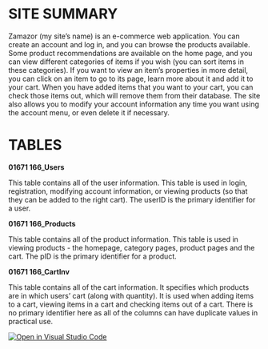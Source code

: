 # SITE SUMMARY

Zamazor (my site’s name) is an e-commerce web application. You can create an account and log
in, and you can browse the products available. Some product recommendations are available on
the home page, and you can view different categories of items if you wish (you can sort items in
these categories). If you want to view an item’s properties in more detail, you can click on an
item to go to its page, learn more about it and add it to your cart. When you have added items
that you want to your cart, you can check those items out, which will remove them from their
database. The site also allows you to modify your account information any time you want using
the account menu, or even delete it if necessary.

# TABLES

**01671 166_Users**

This table contains all of the user information. This table is used in login, registration, modifying
account information, or viewing products (so that they can be added to the right cart). The userID
is the primary identifier for a user.


**01671 166_Products**

This table contains all of the product information. This table is used in viewing products - the
homepage, category pages, product pages and the cart. The pID is the primary identifier for a
product.

**01671 166_CartInv**

This table contains all of the cart information. It specifies which products are in which users’ cart
(along with quantity). It is used when adding items to a cart, viewing items in a cart and checking
items out of a cart. There is no primary identifier here as all of the columns can have duplicate
values in practical use.


[![Open in Visual Studio Code](https://classroom.github.com/assets/open-in-vscode-c66648af7eb3fe8bc4f294546bfd86ef473780cde1dea487d3c4ff354943c9ae.svg)](https://classroom.github.com/online_ide?assignment_repo_id=9257712&assignment_repo_type=AssignmentRepo)
